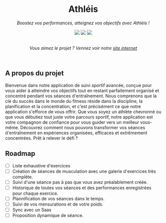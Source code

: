 <h1 align="center">Athléis</h1>
<p align="center"><i>Boostez vos performances, atteignez vos objectifs avec Athléis !</i></p>
<div align="center">
  <img src="https://img.shields.io/github/last-commit/gdenier/athleis/main?style=flat-square&logo=github">
  <img src="https://img.shields.io/github/commit-activity/m/gdenier/athleis?style=flat-square&logo=github">
  <img src="https://img.shields.io/website?up_message=online&down_message=offline&url=https%3A%2F%2Fathleis.gdenier.dev">
</div>
<br>
<p align="center"><i>Vous aimez le projet ? Vennez voir notre <a href="https://athleis.gdenier.dev">site internet</a></i></p>
<br>

## A propos du projet

Bienvenue dans notre application de suivi sportif avancée, conçue pour vous aider à atteindre vos objectifs tout en restant parfaitement organisé et concentré pendant vos séances d'entraînement. Nous comprenons que la clé du succès dans le monde du fitness réside dans la discipline, la planification et la concentration, et c'est précisément ce que notre application s'efforce de vous offrir. Que vous soyez un athlète chevronné ou que vous débutiez tout juste votre parcours sportif, notre application est votre compagnon de confiance pour vous guider vers un meilleur vous-même. Découvrez comment nous pouvons transformer vos séances d'entraînement en expériences organisées, efficaces et extrêmement concentrées. Prêt à relever le défi ?

## Roadmap

- [ ] Liste exhaustive d'exercices
- [ ] Création de séances de musculation avec une galerie d'exercices très complète.
- [ ] Suivi d'une séance pas à pas que vous avez préalablement créée.
- [ ] Historique de toutes vos séances et des performances enregistrées pour chaque exercice.
- [ ] Plannification de vos séances dans le temps.
- [ ] Suivi de vos mensurations et de votre poids.
- [ ] Sync avec un Saas
- [ ] Proposition dynamique de séance.
